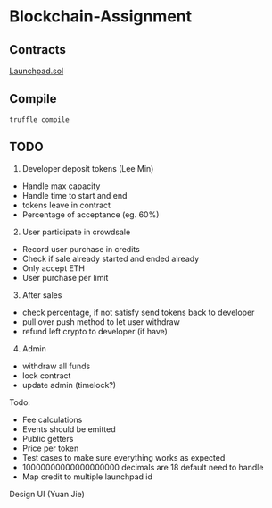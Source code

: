 # Blockchain-Assignment

## Contracts

[Launchpad.sol](contracts/Launchpad.sol)

## Compile

```
truffle compile
```

## TODO
1. Developer deposit tokens (Lee Min) 
- Handle max capacity
- Handle time to start and end
- tokens leave in contract
- Percentage of acceptance (eg. 60%)

2. User participate in crowdsale
-  Record user purchase in credits
- Check if sale already started and ended already
- Only accept ETH
- User purchase per limit

3. After sales
- check percentage, if not satisfy send tokens back to developer 
- pull over push method to let user withdraw
- refund left crypto to developer (if have)

4. Admin
- withdraw all funds
- lock contract 
- update admin (timelock?)

Todo: 
- Fee calculations
- Events should be emitted
- Public getters
- Price per token
- Test cases to make sure everything works as expected
- 10000000000000000000 decimals are 18 default need to handle
- Map credit to multiple launchpad id

Design UI (Yuan Jie)